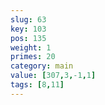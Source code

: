 ```yaml
---
slug: 63
key: 103
pos: 135
weight: 1
primes: 20
category: main
value: [307,3,-1,1]
tags: [8,11]
---
```

